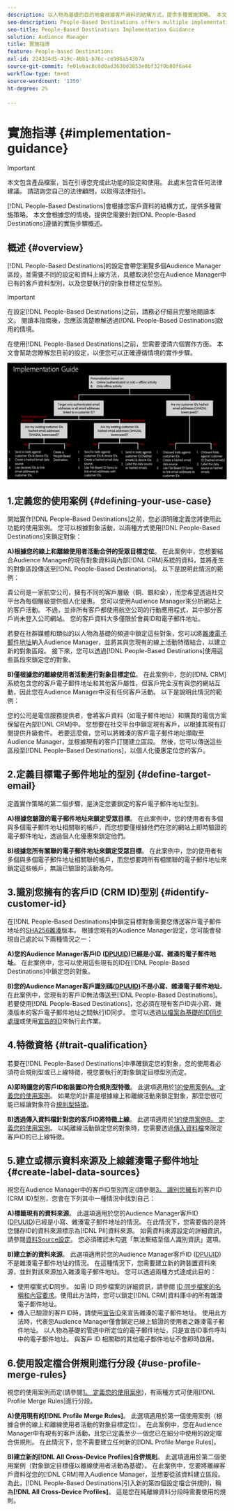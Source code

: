 ```yaml
---
description: 以人物為基礎的目的地會根據客戶資料的結構方式，提供多種實施策略。 本文會根據您的情境，提供以人物為基礎的目的地所需遵循的實作步驟概述。
seo-description: People-Based Destinations offers multiple implementation strategies, depending on how your customer data is structured. This article provides an overview of the implementation steps that you need to follow for People-Based Destinations, depending on your scenario.
seo-title: People-Based Destinations Implementation Guidance
solution: Audience Manager
title: 實施指導
feature: People-based Destinations
exl-id: 224334d5-419c-4bb1-b76c-ce996a543b7a
source-git-commit: fe01ebac8c0d0ad3630d3853e0bf32f0b00f6a44
workflow-type: tm+mt
source-wordcount: '1350'
ht-degree: 2%

---
```


# 實施指導 {#implementation-guidance}

>[!IMPORTANT]
>本文包含產品檔案，旨在引導您完成此功能的設定和使用。 此處未包含任何法律建議。 請諮詢您自己的法律顧問，以取得法律指引。

[!DNL People-Based Destinations]會根據您客戶資料的結構方式，提供多種實施策略。 本文會根據您的情境，提供您需要針對[!DNL People-Based Destinations]遵循的實施步驟概述。

## 概述 {#overview}

[!DNL People-Based Destinations]的設定會帶您瀏覽多個Audience Manager區段，並需要不同的設定和資料上線方法，具體取決於您在Audience Manager中已有的客戶資料型別，以及您要執行的對象目標定位型別。

>[!IMPORTANT]
> 在設定[!DNL People-Based Destinations]之前，請務必仔細且完整地閱讀本文。 閱讀本指南後，您應該清楚瞭解透過[!DNL People-Based Destinations]啟用的情境。

在使用[!DNL People-Based Destinations]之前，您需要澄清六個實作方面。 本文會幫助您瞭解您目前的設定，以便您可以正確遵循情境的實作步驟。

![pbd — 實作](assets/pbd-implementation.png)

## 1.定義您的使用案例 {#defining-your-use-case}

開始實作[!DNL People-Based Destinations]之前，您必須明確定義您將使用此功能的使用案例。 您可以根據對象活動，以兩種方式使用[!DNL People-Based Destinations]來鎖定對象：

**A)根據您的線上和離線使用者活動合併的受眾目標定位**。 在此案例中，您想要結合Audience Manager的現有對象資料與內部[!DNL CRM]系統的資料，並將產生的對象區段傳送至[!DNL People-Based Destinations]。 以下是說明此情況的範例：

貴公司是一家航空公司，擁有不同的客戶層級（銅、銀和金），而您希望透過社交平台為每個層級提供個人化優惠。 您可以使用Audience Manager來分析網站上的客戶活動。 不過，並非所有客戶都使用航空公司的行動應用程式，其中部分客戶尚未登入公司網站。 您的客戶資料大多僅限於會員ID和電子郵件地址。

若要在社群媒體和類似的以人物為基礎的頻道中鎖定這些對象，您可以將[雜湊電子郵件地址](people-based-destinations-prerequisites.md)納入Audience Manager，並將其與您現有的線上活動特徵結合，以建立新的對象區段。 接下來，您可以透過[!DNL People-Based Destinations]使用這些區段來鎖定您的對象。

**B)僅根據您的離線使用者活動進行對象目標定位**。 在此案例中，您的[!DNL CRM]系統包含您的客戶電子郵件地址和其他客戶屬性，但客戶完全沒有與您的網站互動，因此您在Audience Manager中沒有任何客戶活動。 以下是說明此情況的範例：

您的公司是電信服務提供者，會將客戶資料（如電子郵件地址）和購買的電信方案保留在內部[!DNL CRM]中。 您想要在社交平台中鎖定現有客戶，以根據其現有訂閱提供升級套件。 若要這麼做，您可以將雜湊的客戶電子郵件地址擷取至Audience Manager，並根據現有的客戶訂閱建立區段。 然後，您可以傳送這些區段至[!DNL People-Based Destinations]，以個人化優惠定位您的客戶。

## 2.定義目標電子郵件地址的型別 {#define-target-email}

定義實作策略的第二個步驟，是決定您要鎖定的客戶電子郵件地址型別。

**A)根據您驗證的電子郵件地址來鎖定受眾目標**。 在此案例中，您的使用者有多個與多個電子郵件地址相關聯的帳戶，而您想要僅根據他們在您的網站上即時驗證的電子郵件地址，透過個人化優惠來鎖定他們。

**B)根據您所有關聯的電子郵件地址來鎖定受眾目標**。 在此案例中，您的使用者有多個與多個電子郵件地址相關聯的帳戶，而您想要跨所有相關聯的電子郵件地址來鎖定這些帳戶，無論已驗證的活動為何。

## 3.識別您擁有的客戶ID (CRM ID)型別 {#identify-customer-id}

在[!DNL People-Based Destinations]中鎖定目標對象需要您傳送客戶電子郵件地址的[SHA256雜湊](people-based-destinations-prerequisites.md)版本。 根據您現有的Audience Manager設定，您可能會發現自己處於以下兩種情況之一：

**A)您的Audience Manager客戶ID ([DPUUID](../../reference/ids-in-aam.md))已經是小寫、雜湊的電子郵件地址**。 在此案例中，您可以使用這些現有的ID在[!DNL People-Based Destinations]中鎖定您的對象。

**B)您的Audience Manager客戶識別碼([DPUUID](../../reference/ids-in-aam.md))不是小寫、雜湊電子郵件地址**。 在此案例中，您現有的客戶ID無法傳送至[!DNL People-Based Destinations]。 若要使用[!DNL People-Based Destinations]，您必須在現有客戶ID與小寫、雜湊版本的客戶電子郵件地址之間執行ID同步。 您可以透過[以檔案為基礎的ID同步處理](../../integration/sending-audience-data/batch-data-transfer-explained/id-sync-file-based.md)或使用[宣告的ID](../declared-ids.md)來執行此作業。

## 4.特徵資格 {#trait-qualification}

若要在[!DNL People-Based Destinations]中準確鎖定您的對象，您的使用者必須符合規則型或已上線特徵，視您要執行的對象鎖定目標型別而定。

**A)即時讓您的客戶ID和裝置ID符合規則型特徵**。 此選項適用於[1的使用案例A。 定義您的使用案例](people-based-destinations-workflow.md#defining-your-use-case)。 如果您的計畫是根據線上和離線活動來鎖定對象，那麼您很可能已經讓對象符合[規則型特徵](../traits/trait-and-segment-qualification-reference.md)。

**B)透過傳入資料檔針對您的客戶ID將特徵上線**。 此選項適用於[1的使用案例B。 定義您的使用案例](people-based-destinations-workflow.md#defining-your-use-case)。 以純離線活動鎖定您的對象時，您需要透過[傳入資料檔](../../integration/sending-audience-data/batch-data-transfer-explained/inbound-file-contents.md)來限定客戶ID的已上線特徵。

## 5.建立或標示資料來源及上線雜湊電子郵件地址 {#create-label-data-sources}

視您在Audience Manager中的客戶ID型別而定(請參閱[3。 識別您擁有](people-based-destinations-workflow.md#identify-customer-id)的客戶ID (CRM ID)型別，您會在下列其中一種情況中找到自己：

**A)標籤現有的資料來源**。 此選項適用於您的Audience Manager客戶ID ([DPUUID](../../reference/ids-in-aam.md))已經是小寫、雜湊電子郵件地址的情況。 在此情況下，您需要做的是將您儲存ID的資料來源標示為[!DNL PII]資料來源。 如需資料來源設定的詳細資訊，請參閱[資料Source設定](../datasources-list-and-settings.md)。 您必須確認未勾選「無法繫結至個人識別資訊」選項。

**B)建立新的資料來源**。 此選項適用於您的Audience Manager客戶ID ([DPUUID](../../reference/ids-in-aam.md))不是雜湊電子郵件地址的情況。 在這種情況下，您需要建立新的跨裝置資料來源，並針對該來源加入雜湊電子郵件地址。 您可以透過兩種方式達成此目的：

* 使用檔案式ID同步。 如需 ID 同步檔案的詳細資訊，請參閱 [ID 同步檔案的名稱和內容要求](../../integration/sending-audience-data/batch-data-transfer-explained/id-sync-file-based.md)。使用此方法時，您可以鎖定[!DNL CRM]資料庫中的所有雜湊電子郵件地址。
* 傳入已驗證的客戶ID時，請使用[宣告ID](../declared-ids.md)來宣告雜湊的電子郵件地址。 使用此方法時，代表您Audience Manager僅會鎖定已線上驗證的使用者之雜湊電子郵件地址。 以人物為基礎的管道中所定位的電子郵件地址，只是宣告ID事件呼叫中的電子郵件地址。 與客戶 ID 相關聯的其他電子郵件地址不會即時啟用。

## 6.使用設定檔合併規則進行分段 {#use-profile-merge-rules}

視您的使用案例而定(請參閱[1。 定義您的使用案例](people-based-destinations-workflow.md#defining-your-use-case))，有兩種方式可使用[!DNL Profile Merge Rules]進行分段。

**A)使用現有的[!DNL Profile Merge Rules]**。 此選項適用於第一個使用案例（根據合併的線上和離線使用者活動的對象目標定位）。 在此案例中，您在Audience Manager中有現有的客戶活動，且您已定義至少一個您已在細分中使用的設定檔合併規則。 在此情況下，您不需要建立任何新的[!DNL Profile Merge Rules]。

**B)建立新的[!DNL All Cross-Device Profiles]合併規則**。 此選項適用於第二個使用案例（對象鎖定目標僅以離線使用者活動為基礎）。 在此案例中，您要將離線客戶資料從您的[!DNL CRM]帶入Audience Manager，並想要從該資料建立區段。 為此，[!DNL People-Based Destinations]引入新的第四個設定檔合併規則，稱為&#x200B;**[!DNL All Cross-Device Profiles]**。 這是您在純離線資料分段時需要使用的規則。

